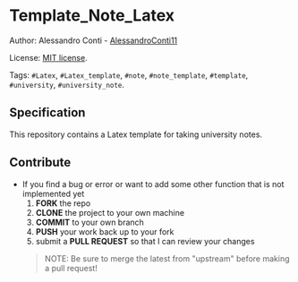 # Template_Note_Latex


Author: Alessandro Conti - [AlessandroConti11](https://github.com/AlessandroConti11)

License: [MIT license](LICENSE).


Tags: `#Latex`, `#Latex_template`, `#note`, `#note_template`, `#template`, `#university`, `#university_note`.


## Specification

This repository contains a Latex template for taking university notes.


## Contribute

- If you find a bug or error or want to add some other function that is not implemented yet
    1. **FORK** the repo
    2. **CLONE** the project to your own machine
    3. **COMMIT** to your own branch
    4. **PUSH** your work back up to your fork
    5. submit a **PULL REQUEST** so that I can review your changes
  > NOTE: Be sure to merge the latest from "upstream" before making a pull request!
